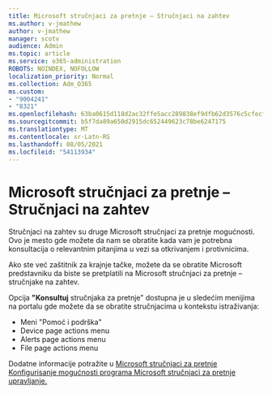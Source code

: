 ```yaml
---
title: Microsoft stručnjaci za pretnje – Stručnjaci na zahtev
ms.author: v-jmathew
author: v-jmathew
manager: scotv
audience: Admin
ms.topic: article
ms.service: o365-administration
ROBOTS: NOINDEX, NOFOLLOW
localization_priority: Normal
ms.collection: Adm_O365
ms.custom:
- "9004241"
- "8321"
ms.openlocfilehash: 63ba0615d118d2ac32ffe5acc289838ef9dfb62d3576c5cfecf361e182060acd
ms.sourcegitcommit: b5f7da89a650d2915dc652449623c78be6247175
ms.translationtype: MT
ms.contentlocale: sr-Latn-RS
ms.lasthandoff: 08/05/2021
ms.locfileid: "54113934"
---
```

# <a name="microsoft-threat-experts---experts-on-demand"></a>Microsoft stručnjaci za pretnje – Stručnjaci na zahtev

Stručnjaci na zahtev su druge Microsoft stručnjaci za pretnje mogućnosti. Ovo je mesto gde možete da nam se obratite kada vam je potrebna konsultacija o relevantnim pitanjima u vezi sa otkrivanjem i protivnicima.

Ako ste već zaštitnik za krajnje tačke, možete da se obratite Microsoft predstavniku da biste se pretplatili na Microsoft stručnjaci za pretnje – stručnjake na zahtev.

Opcija **"Konsultuj** stručnjaka za pretnje" dostupna je u sledećim menijima na portalu gde možete da se obratite stručnjacima u kontekstu istraživanja:

- Meni "Pomoć i podrška"
- Device page actions menu
- Alerts page actions menu
- File page actions menu

Dodatne informacije potražite u [Microsoft stručnjaci za pretnje Konfigurisanje mogućnosti programa Microsoft stručnjaci za pretnje upravljanje.](https://docs.microsoft.com/windows/security/threat-protection/microsoft-defender-atp/configure-microsoft-threat-experts)
